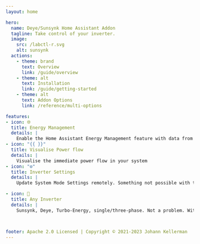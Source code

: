 ```yaml
---
layout: home

hero:
  name: Deye/Sunsynk Home Assistant Addon
  tagline: Take control of your inverter.
  image:
    src: /labctl-r.svg
    alt: sunsynk
  actions:
    - theme: brand
      text: Overview
      link: /guide/overview
    - theme: alt
      text: Installation
      link: /guide/getting-started
    - theme: alt
      text: Addon Options
      link: /reference/multi-options

features:
- icon: 🌐
  title: Energy Management
  details: |
    Enable the Home Assistant Energy Management feature with data from your inverter.
- icon: "{{ }}"
  title: Visualise Power flow
  details: |
    Visualise the immediate power flow in your system
- icon: "⚙️"
  title: Inverter Settings
  details: |
    Update System Mode Settings remotely. Something not possible with the system mode? Automation gives you ultimate control.

- icon: 🎨
  title: Any Inverter
  details: |
    Sunsynk, Deye, Turbo-Energy, single/three-phase. Not a problem. With custom sensors you can integrate any inverter with ModBus.



footer: Apache 2.0 Licensed | Copyright © 2021-2023 Johann Kellerman
---
```

